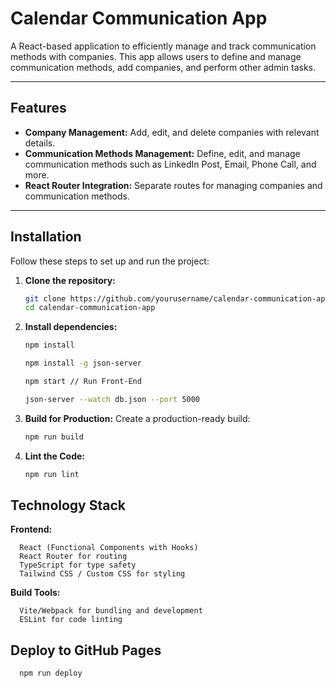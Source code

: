 # Calendar Communication App

A React-based application to efficiently manage and track communication methods with companies. This app allows users to define and manage communication methods, add companies, and perform other admin tasks.

---

## Features
- **Company Management:** Add, edit, and delete companies with relevant details.
- **Communication Methods Management:** Define, edit, and manage communication methods such as LinkedIn Post, Email, Phone Call, and more.
- **React Router Integration:** Separate routes for managing companies and communication methods.

---

## Installation

Follow these steps to set up and run the project:

1. **Clone the repository:**
   ```bash
   git clone https://github.com/yourusername/calendar-communication-app.git
   cd calendar-communication-app

2. **Install dependencies:**
   ```bash
   npm install

   npm install -g json-server

   npm start // Run Front-End

   json-server --watch db.json --port 5000

3. **Build for Production:**
    Create a production-ready build:
   ```bash
   npm run build

4. **Lint the Code:**
   ```bash
   npm run lint

## Technology Stack
   **Frontend:**
   
      React (Functional Components with Hooks)
      React Router for routing
      TypeScript for type safety
      Tailwind CSS / Custom CSS for styling
      
   **Build Tools:**

      Vite/Webpack for bundling and development
      ESLint for code linting

##  Deploy to GitHub Pages
```bash
  npm run deploy


